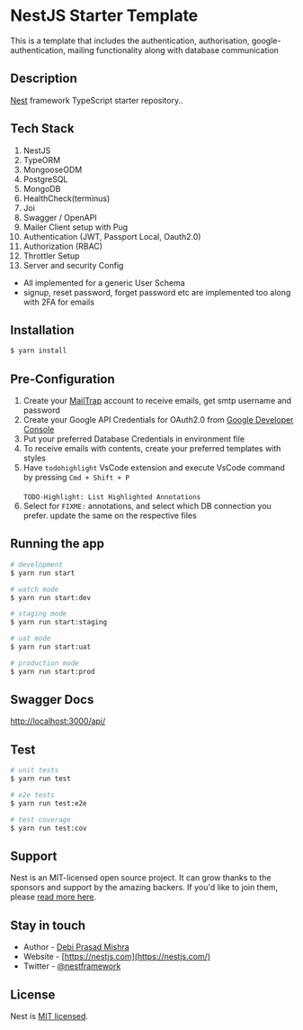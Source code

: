 # NestJS Starter Template

This is a template that includes the authentication, authorisation, google-authentication, mailing functionality along with database communication

## Description

[Nest](https://github.com/nestjs/nest) framework TypeScript starter repository..

## Tech Stack

1. NestJS
2. TypeORM
3. MongooseODM
4. PostgreSQL
5. MongoDB
6. HealthCheck(terminus)
7. Joi
8. Swagger / OpenAPI
9. Mailer Client setup with Pug
10. Authentication (JWT, Passport Local, Oauth2.0)
11. Authorization (RBAC)
12. Throttler Setup
13. Server and security Config

- All implemented for a generic User Schema
- signup, reset password, forget password etc are implemented too along with 2FA for emails

## Installation

```bash
$ yarn install
```

## Pre-Configuration

1. Create your [MailTrap](https://mailtrap.io/) account to receive emails, get smtp username and password
2. Create your Google API Credentials for OAuth2.0 from [Google Developer Console](https://console.cloud.google.com/apis/credentials)
3. Put your preferred Database Credentials in environment file
4. To receive emails with contents, create your preferred templates with styles
5. Have `todohighlight` VsCode extension and execute VsCode command by pressing `Cmd + Shift + P`
   <br/><br/>`TODO-Highlight: List Highlighted Annotations`
6. Select for `FIXME:` annotations, and select which DB connection you prefer. update the same on the respective files

## Running the app

```bash
# development
$ yarn run start

# watch mode
$ yarn run start:dev

# staging mode
$ yarn run start:staging

# uat mode
$ yarn run start:uat

# production mode
$ yarn run start:prod
```

## Swagger Docs

[http://localhost:3000/api/](http://localhost:3000/api/)

## Test

```bash
# unit tests
$ yarn run test

# e2e tests
$ yarn run test:e2e

# test coverage
$ yarn run test:cov
```

## Support

Nest is an MIT-licensed open source project. It can grow thanks to the sponsors and support by the amazing backers. If you'd like to join them, please [read more here](https://docs.nestjs.com/support).

## Stay in touch

- Author - [Debi Prasad Mishra](https://www.debiprasadmishra.net/)
- Website - [https://nestjs.com](https://nestjs.com/)
- Twitter - [@nestframework](https://twitter.com/nestframework)

## License

Nest is [MIT licensed](LICENSE).
